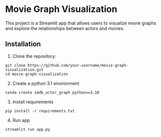 # Movie Graph Visualization

This project is a Streamlit app that allows users to visualize movie graphs and explore the relationships between actors 
and movies.

## Installation

1. Clone the repository:

```
git clone https://github.com/your-username/movie-graph-visualization.git
cd movie-graph-visualization
```

2. Create a python 3.1 environment

```
conda create imdb_actor_graph python==3.10
```

3. Install requirements
```
pip install -r requirements.txt
```

4. Run app
```
streamlit run app.py
```
